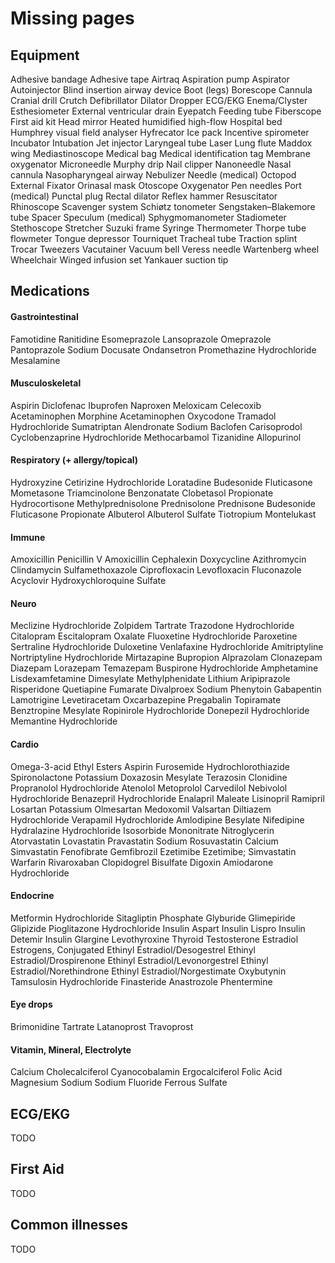 # Missing pages

## Equipment

Adhesive bandage
Adhesive tape
Airtraq
Aspiration pump
Aspirator
Autoinjector
Blind insertion airway device
Boot (legs)
Borescope
Cannula
Cranial drill
Crutch
Defibrillator
Dilator
Dropper
ECG/EKG
Enema/Clyster
Esthesiometer
External ventricular drain
Eyepatch
Feeding tube
Fiberscope
First aid kit
Head mirror
Heated humidified high-flow
Hospital bed
Humphrey visual field analyser
Hyfrecator
Ice pack
Incentive spirometer
Incubator
Intubation
Jet injector
Laryngeal tube
Laser
Lung flute
Maddox wing
Mediastinoscope
Medical bag
Medical identification tag
Membrane oxygenator
Microneedle
Murphy drip
Nail clipper
Nanoneedle
Nasal cannula
Nasopharyngeal airway
Nebulizer
Needle (medical)
Octopod External Fixator
Orinasal mask
Otoscope
Oxygenator
Pen needles
Port (medical)
Punctal plug
Rectal dilator
Reflex hammer
Resuscitator
Rhinoscope
Scavenger system
Schiøtz tonometer
Sengstaken–Blakemore tube
Spacer
Speculum (medical)
Sphygmomanometer
Stadiometer
Stethoscope
Stretcher
Suzuki frame
Syringe
Thermometer
Thorpe tube flowmeter
Tongue depressor
Tourniquet
Tracheal tube
Traction splint
Trocar
Tweezers
Vacutainer
Vacuum bell
Veress needle
Wartenberg wheel
Wheelchair
Winged infusion set
Yankauer suction tip

## Medications

#### Gastrointestinal
Famotidine
Ranitidine
Esomeprazole
Lansoprazole
Omeprazole
Pantoprazole Sodium
Docusate
Ondansetron
Promethazine Hydrochloride
Mesalamine
#### Musculoskeletal
Aspirin
Diclofenac
Ibuprofen
Naproxen
Meloxicam
Celecoxib
Acetaminophen
Morphine
Acetaminophen
Oxycodone
Tramadol Hydrochloride
Sumatriptan
Alendronate Sodium
Baclofen
Carisoprodol
Cyclobenzaprine Hydrochloride
Methocarbamol
Tizanidine
Allopurinol
#### Respiratory (+ allergy/topical)
Hydroxyzine
Cetirizine Hydrochloride
Loratadine
Budesonide
Fluticasone
Mometasone
Triamcinolone
Benzonatate
Clobetasol Propionate
Hydrocortisone
Methylprednisolone
Prednisolone
Prednisone
Budesonide
Fluticasone Propionate
Albuterol
Albuterol Sulfate
Tiotropium
Montelukast
#### Immune
Amoxicillin
Penicillin V
Amoxicillin
Cephalexin
Doxycycline
Azithromycin
Clindamycin
Sulfamethoxazole
Ciprofloxacin
Levofloxacin
Fluconazole
Acyclovir
Hydroxychloroquine Sulfate
#### Neuro
Meclizine Hydrochloride
Zolpidem Tartrate
Trazodone Hydrochloride
Citalopram
Escitalopram Oxalate
Fluoxetine Hydrochloride
Paroxetine
Sertraline Hydrochloride
Duloxetine
Venlafaxine Hydrochloride
Amitriptyline
Nortriptyline Hydrochloride
Mirtazapine
Bupropion
Alprazolam
Clonazepam
Diazepam
Lorazepam
Temazepam
Buspirone Hydrochloride
Amphetamine
Lisdexamfetamine Dimesylate
Methylphenidate
Lithium
Aripiprazole
Risperidone
Quetiapine Fumarate
Divalproex Sodium
Phenytoin
Gabapentin
Lamotrigine
Levetiracetam
Oxcarbazepine
Pregabalin
Topiramate
Benztropine Mesylate
Ropinirole Hydrochloride
Donepezil Hydrochloride
Memantine Hydrochloride
#### Cardio
Omega-3-acid Ethyl Esters
Aspirin
Furosemide
Hydrochlorothiazide
Spironolactone
Potassium
Doxazosin Mesylate
Terazosin
Clonidine
Propranolol Hydrochloride
Atenolol
Metoprolol
Carvedilol
Nebivolol Hydrochloride
Benazepril Hydrochloride
Enalapril Maleate
Lisinopril
Ramipril
Losartan Potassium
Olmesartan Medoxomil
Valsartan
Diltiazem Hydrochloride
Verapamil Hydrochloride
Amlodipine Besylate
Nifedipine
Hydralazine Hydrochloride
Isosorbide Mononitrate
Nitroglycerin
Atorvastatin
Lovastatin
Pravastatin Sodium
Rosuvastatin Calcium
Simvastatin
Fenofibrate
Gemfibrozil
Ezetimibe
Ezetimibe; Simvastatin
Warfarin
Rivaroxaban
Clopidogrel Bisulfate
Digoxin
Amiodarone Hydrochloride
#### Endocrine
Metformin Hydrochloride
Sitagliptin Phosphate
Glyburide
Glimepiride
Glipizide
Pioglitazone Hydrochloride
Insulin Aspart
Insulin Lispro
Insulin Detemir
Insulin Glargine
Levothyroxine
Thyroid
Testosterone
Estradiol
Estrogens, Conjugated
Ethinyl Estradiol/Desogestrel
Ethinyl Estradiol/Drospirenone
Ethinyl Estradiol/Levonorgestrel
Ethinyl Estradiol/Norethindrone
Ethinyl Estradiol/Norgestimate
Oxybutynin
Tamsulosin Hydrochloride
Finasteride
Anastrozole
Phentermine
#### Eye drops
Brimonidine Tartrate
Latanoprost
Travoprost
#### Vitamin, Mineral, Electrolyte
Calcium
Cholecalciferol
Cyanocobalamin
Ergocalciferol
Folic Acid
Magnesium
Sodium
Sodium Fluoride
Ferrous Sulfate

## ECG/EKG

TODO

## First Aid

TODO

## Common illnesses

TODO